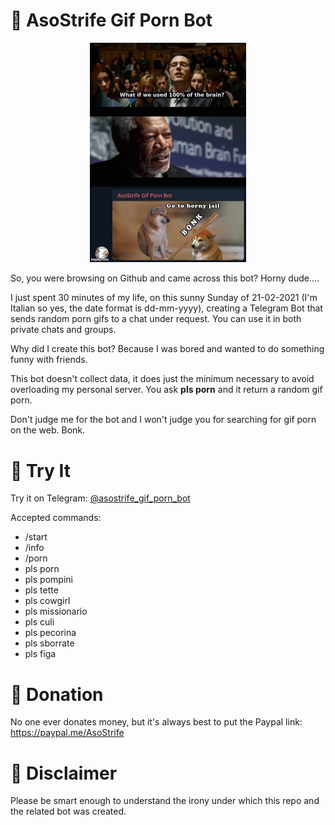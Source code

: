# :robot: AsoStrife Gif Porn Bot

<p align="center">
	<img src="https://raw.githubusercontent.com/AsoStrife/AsoStrife-Gif-Porn-Bot/master/img/meme.png" style="zoom:50%;">
</p>

So, you were browsing on Github and came across this bot? Horny dude.... 

I just spent 30 minutes of my life, on this sunny Sunday of 21-02-2021 (I'm Italian so yes, the date format is dd-mm-yyyy), creating a Telegram Bot that sends random porn gifs to a chat under request. You can use it in both private chats and groups. 

Why did I create this bot? Because I was bored and wanted to do something funny with friends.

This bot doesn't collect data, it does just the minimum necessary to avoid overloading my personal server. You ask **pls porn** and it return a random gif porn. 

Don't judge me for the bot and I won't judge you for searching for gif porn on the web. Bonk.



# :pig: ​Try It

Try it on Telegram: [@asostrife_gif_porn_bot](https://t.me/asostrife_gif_porn_bot)

Accepted commands: 

- /start
- /info
- /porn
- pls porn
- pls pompini
- pls tette
- pls cowgirl
- pls missionario
- pls culi
- pls pecorina
- pls sborrate
- pls figa

# :money_with_wings: ​Donation 

No one ever donates money, but it's always best to put the Paypal link: https://paypal.me/AsoStrife 



# :see_no_evil: Disclaimer 

Please be smart enough to understand the irony under which this repo and the related bot was created.